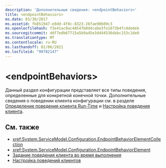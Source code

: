 ```yaml
---
description: 'Дополнительные сведения: <endpointBehaviors>'
title: <endpointBehaviors>
ms.date: 03/30/2017
ms.assetid: fb851947-e8dd-4f8c-8323-26fae90b09c3
ms.openlocfilehash: f3e41ac9ac48547b0d4cabe3fe1073b4fc4dedeb
ms.sourcegitcommit: ddf7edb67715a5b9a45e3dd44536dabc153c1de0
ms.translationtype: MT
ms.contentlocale: ru-RU
ms.lasthandoff: 02/06/2021
ms.locfileid: "99782147"
---
```

# \<endpointBehaviors>

Данный раздел конфигурации представляет все типы поведения, определенные для конкретной конечной точки. Дополнительные сведения о поведении клиента конфигурации см. в разделе [Определение поведения клиента Run-Time](../../../wcf/specifying-client-run-time-behavior.md) и [Настройка поведения клиента](../../../wcf/configuring-client-behaviors.md).  
  
## <a name="see-also"></a>См. также

- <xref:System.ServiceModel.Configuration.EndpointBehaviorElementCollection>
- <xref:System.ServiceModel.Configuration.EndpointBehaviorElement>
- [Задание поведения клиента во время выполнения](../../../wcf/specifying-client-run-time-behavior.md)
- [Настройка поведений клиентов](../../../wcf/configuring-client-behaviors.md)
